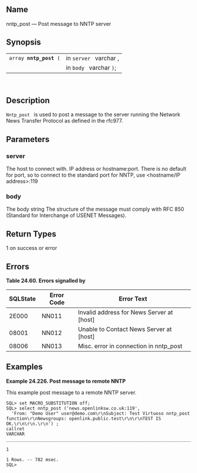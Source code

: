 <div id="fn_nntp_post" class="refentry">

<div class="titlepage">

</div>

<div class="refnamediv">

## Name

nntp_post — Post message to NNTP server

</div>

<div class="refsynopsisdiv">

## Synopsis

<div id="fsyn_nntp_post" class="funcsynopsis">

|                             |                         |
|-----------------------------|-------------------------|
| `array `**`nntp_post`**` (` | in `server ` varchar ,  |
|                             | in `body ` varchar `)`; |

<div class="funcprototype-spacer">

 

</div>

</div>

</div>

<div id="desc_nntp_post" class="refsect1">

## Description

`Nntp_post ` is used to post a message to the server running the Network
News Transfer Protocol as defined in the rfc977.

</div>

<div id="params_nntp_post" class="refsect1">

## Parameters

<div id="id97390" class="refsect2">

### server

The host to connect with. IP address or hostname:port. There is no
default for port, so to connect to the standard port for NNTP, use
\<hostname/IP address\>:119

</div>

<div id="id97393" class="refsect2">

### body

The body <span class="type">string </span> The structure of the message
must comply with RFC 850 (Standard for Interchange of USENET Messages).

</div>

</div>

<div id="ret_05" class="refsect1">

## Return Types

1 on success or error

</div>

<div id="errors_nntp_post" class="refsect1">

## Errors

<div id="id97402" class="table">

**Table 24.60. Errors signalled by**

<div class="table-contents">

| SQLState                              | Error Code                            | Error Text                                                                  |
|---------------------------------------|---------------------------------------|-----------------------------------------------------------------------------|
| <span class="errorcode">2E000 </span> | <span class="errorcode">NN011 </span> | <span class="errortext">Invalid address for News Server at \[host\] </span> |
| <span class="errorcode">08001 </span> | <span class="errorcode">NN012 </span> | <span class="errortext">Unable to Contact News Server at \[host\] </span>   |
| <span class="errorcode">08006 </span> | <span class="errorcode">NN013 </span> | <span class="errortext">Misc. error in connection in nntp_post </span>      |

</div>

</div>

  

</div>

<div id="examples_nntp_post" class="refsect1">

## Examples

<div id="ex_nntp_post_1" class="example">

**Example 24.226. Post message to remote NNTP**

<div class="example-contents">

This example post message to a remote NNTP server.

``` screen
SQL> set MACRO_SUBSTITUTION off;
SQL> select nntp_post ('news.openlinksw.co.uk:119', 
  'From: "Demo User" user@demo.com\r\nSubject: Test Virtuoso nntp_post function\r\nNewsgroups: openlink.public.test\r\n\r\nTEST IS OK.\r\n\r\n.\r\n') ;
callret
VARCHAR
_______________________________________________________________________________

1

1 Rows. -- 782 msec.
SQL> 
  
```

</div>

</div>

  

</div>

</div>
